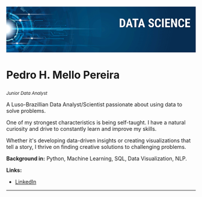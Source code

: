 

<p align="center">
  <img src="banner.png" >
</p>

# Pedro H. Mello Pereira
<sub>*Junior Data Analyst*</sub>

A Luso-Brazillian Data Analyst/Scientist passionate about using data to solve problems. 

One of my strongest characteristics is being self-taught. I have a natural curiosity and drive to constantly learn and improve my skills.

Whether it's developing data-driven insights or creating visualizations that tell a story, I thrive on finding creative solutions to challenging problems.

**Background in:** Python, Machine Learning, SQL, Data Visualization, NLP.

**Links:**

* [LinkedIn](linkedin.com/in/pedro-h-mello-b893701b1)

---

